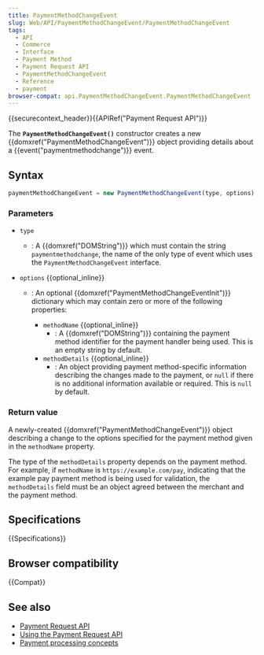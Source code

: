 ```yaml
---
title: PaymentMethodChangeEvent
slug: Web/API/PaymentMethodChangeEvent/PaymentMethodChangeEvent
tags:
  - API
  - Commerce
  - Interface
  - Payment Method
  - Payment Request API
  - PaymentMethodChangeEvent
  - Reference
  - payment
browser-compat: api.PaymentMethodChangeEvent.PaymentMethodChangeEvent
---
```

{{securecontext_header}}{{APIRef("Payment Request API")}}

The **`PaymentMethodChangeEvent()`**
constructor creates a new {{domxref("PaymentMethodChangeEvent")}} object providing
details about a {{event("paymentmethodchange")}} event.

## Syntax

```js
paymentMethodChangeEvent = new PaymentMethodChangeEvent(type, options);
```

### Parameters

- `type`
  - : A {{domxref("DOMString")}} which must contain the string
    `paymentmethodchange`, the name of the only type of event which uses the
    `PaymentMethodChangeEvent` interface.
- `options` {{optional_inline}}

  - : An optional {{domxref("PaymentMethodChangeEventInit")}} dictionary which may
    contain zero or more of the following properties:

    - `methodName` {{optional_inline}}
      - : A {{domxref("DOMString")}} containing the payment method identifier for the
        payment handler being used. This is an empty string by default.
    - `methodDetails` {{optional_inline}}
      - : An object providing payment method-specific information describing the changes
        made to the payment, or `null` if there is no additional information
        available or required. This is `null` by default.

### Return value

A newly-created {{domxref("PaymentMethodChangeEvent")}} object describing a change to
the options specified for the payment method given in the `methodName`
property.

The type of the `methodDetails` property depends on the payment method. For
example, if `methodName` is `https://example.com/pay`, indicating that the
example pay payment method is being used for validation, the `methodDetails`
field must be an object agreed between the merchant and the payment method.

## Specifications

{{Specifications}}

## Browser compatibility

{{Compat}}

## See also

- [Payment Request API](/en-US/docs/Web/API/Payment_Request_API)
- [Using
  the Payment Request API](/en-US/docs/Web/API/Payment_Request_API/Using_the_Payment_Request_API)
- [Payment processing
  concepts](/en-US/docs/Web/API/Payment_Request_API/Concepts)

